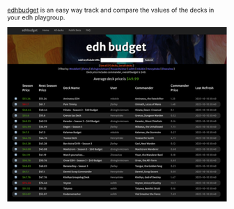 [edhbudget](https://edhbudget.com) is an easy way track and compare the values of the decks in your edh playgroup.

![preview](preview.png)
